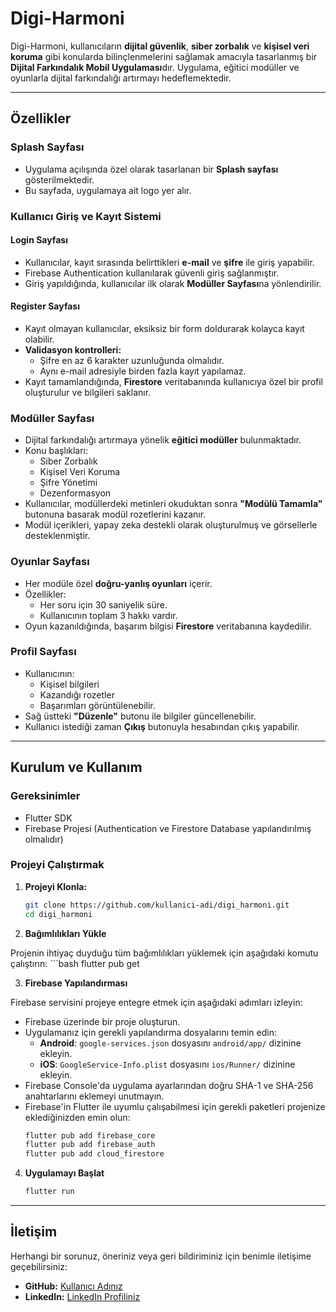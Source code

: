 # Digi-Harmoni

Digi-Harmoni, kullanıcıların **dijital güvenlik**, **siber zorbalık** ve **kişisel veri koruma** gibi konularda bilinçlenmelerini sağlamak amacıyla tasarlanmış bir **Dijital Farkındalık Mobil Uygulaması**dır. Uygulama, eğitici modüller ve oyunlarla dijital farkındalığı artırmayı hedeflemektedir.

---

## Özellikler

### Splash Sayfası
- Uygulama açılışında özel olarak tasarlanan bir **Splash sayfası** gösterilmektedir.
- Bu sayfada, uygulamaya ait logo yer alır.

### Kullanıcı Giriş ve Kayıt Sistemi
#### Login Sayfası
- Kullanıcılar, kayıt sırasında belirttikleri **e-mail** ve **şifre** ile giriş yapabilir.
- Firebase Authentication kullanılarak güvenli giriş sağlanmıştır.
- Giriş yapıldığında, kullanıcılar ilk olarak **Modüller Sayfası**na yönlendirilir.

#### Register Sayfası
- Kayıt olmayan kullanıcılar, eksiksiz bir form doldurarak kolayca kayıt olabilir.
- **Validasyon kontrolleri:**
  - Şifre en az 6 karakter uzunluğunda olmalıdır.
  - Aynı e-mail adresiyle birden fazla kayıt yapılamaz.
- Kayıt tamamlandığında, **Firestore** veritabanında kullanıcıya özel bir profil oluşturulur ve bilgileri saklanır.

### Modüller Sayfası
- Dijital farkındalığı artırmaya yönelik **eğitici modüller** bulunmaktadır.
- Konu başlıkları:
  - Siber Zorbalık
  - Kişisel Veri Koruma
  - Şifre Yönetimi
  - Dezenformasyon
- Kullanıcılar, modüllerdeki metinleri okuduktan sonra **"Modülü Tamamla"** butonuna basarak modül rozetlerini kazanır.
- Modül içerikleri, yapay zeka destekli olarak oluşturulmuş ve görsellerle desteklenmiştir.

### Oyunlar Sayfası
- Her modüle özel **doğru-yanlış oyunları** içerir.
- Özellikler:
  - Her soru için 30 saniyelik süre.
  - Kullanıcının toplam 3 hakkı vardır.
- Oyun kazanıldığında, başarım bilgisi **Firestore** veritabanına kaydedilir.

### Profil Sayfası
- Kullanıcının:
  - Kişisel bilgileri
  - Kazandığı rozetler
  - Başarımları görüntülenebilir.
- Sağ üstteki **"Düzenle"** butonu ile bilgiler güncellenebilir.
- Kullanıcı istediği zaman **Çıkış** butonuyla hesabından çıkış yapabilir.

---

## Kurulum ve Kullanım

### Gereksinimler
- Flutter SDK
- Firebase Projesi (Authentication ve Firestore Database yapılandırılmış olmalıdır)

### Projeyi Çalıştırmak
1. **Projeyi Klonla:**
   ```bash
   git clone https://github.com/kullanici-adi/digi_harmoni.git
   cd digi_harmoni

2. **Bağımlılıkları Yükle**

Projenin ihtiyaç duyduğu tüm bağımlılıkları yüklemek için aşağıdaki komutu çalıştırın:
    ```bash
    flutter pub get

3. **Firebase Yapılandırması**

Firebase servisini projeye entegre etmek için aşağıdaki adımları izleyin:

- Firebase üzerinde bir proje oluşturun.
- Uygulamanız için gerekli yapılandırma dosyalarını temin edin:
   - **Android**: `google-services.json` dosyasını `android/app/` dizinine ekleyin.
   - **iOS**: `GoogleService-Info.plist` dosyasını `ios/Runner/` dizinine ekleyin.
- Firebase Console'da uygulama ayarlarından doğru SHA-1 ve SHA-256 anahtarlarını eklemeyi unutmayın.
- Firebase'in Flutter ile uyumlu çalışabilmesi için gerekli paketleri projenize eklediğinizden emin olun:
   ```bash
   flutter pub add firebase_core
   flutter pub add firebase_auth
   flutter pub add cloud_firestore
   
4. **Uygulamayı Başlat**
    ```bash
   flutter run

---

## İletişim
Herhangi bir sorunuz, öneriniz veya geri bildiriminiz için benimle iletişime geçebilirsiniz:

- **GitHub:** [Kullanıcı Adınız](https://github.com/ozlemavci)
- **LinkedIn:** [LinkedIn Profiliniz](https://www.linkedin.com/in/ozlem-avci)

